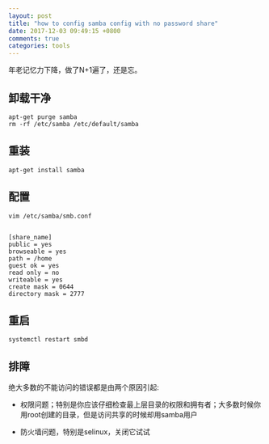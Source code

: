 ```yaml
---
layout: post
title: "how to config samba config with no password share"
date: 2017-12-03 09:49:15 +0800
comments: true
categories: tools
---
```


年老记忆力下降，做了N+1遍了，还是忘。

## 卸载干净

    apt-get purge samba
    rm -rf /etc/samba /etc/default/samba

## 重装

    apt-get install samba

## 配置

    vim /etc/samba/smb.conf


    [share_name]
    public = yes
    browseable = yes
    path = /home
    guest ok = yes
    read only = no
    writeable = yes
    create mask = 0644
    directory mask = 2777

## 重启

    systemctl restart smbd

## 排障

绝大多数的不能访问的错误都是由两个原因引起:

* 权限问题；特别是你应该仔细检查最上层目录的权限和拥有者；大多数时候你用root创建的目录，但是访问共享的时候却用samba用户

* 防火墙问题，特别是selinux，关闭它试试
